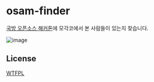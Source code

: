# osam-finder
[국방 오픈소스 해커톤](https://github.com/osamhack2022)에 모각코에서 본 사람들이 있는지 찾습니다.  
  
![image](https://user-images.githubusercontent.com/27724108/190862790-4bbfc3c1-1bc4-4151-ad57-3f7eb022255d.png)  

## License
[WTFPL](LICENSE)
